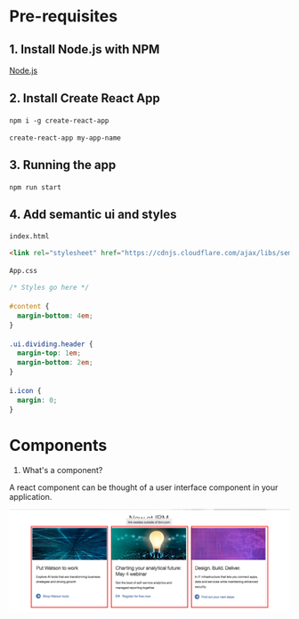# Pre-requisites

## 1. Install Node.js with NPM

[Node.js](https://nodejs.org/en/)

## 2. Install Create React App

`npm i -g create-react-app`

`create-react-app my-app-name`

## 3. Running the app

`npm run start`

## 4. Add semantic ui and styles

`index.html`
```html
<link rel="stylesheet" href="https://cdnjs.cloudflare.com/ajax/libs/semantic-ui/2.2.10/semantic.min.css" />
```

`App.css`
```css
/* Styles go here */

#content {
  margin-bottom: 4em;
}

.ui.dividing.header {
  margin-top: 1em;
  margin-bottom: 2em;
}

i.icon {
  margin: 0;
}
```

# Components

1. What's a component?

A react component can be thought of a user interface component in your application.

![what-is-a-comp](img/what-is-component.png)
